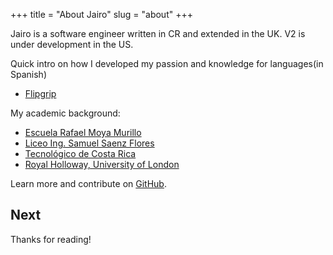 +++
title = "About Jairo"
slug = "about"
+++

Jairo is a software engineer written in CR and extended in the UK.
V2 is under development in the US.

Quick intro on how I developed my passion and knowledge for languages(in Spanish)
* [Flipgrip](https://flipgrid.com/s/Kzyyx5NyKJfRXXvN)

My academic background:

* [Escuela Rafael Moya Murillo](https://www.facebook.com/EscuelaMoya/)
* [Liceo Ing. Samuel Saenz Flores](https://www.facebook.com/liceosamuel.saenzflores/)
* [Tecnológico de Costa Rica](https://www.tec.ac.cr/)
* [Royal Holloway, University of London](https://www.royalholloway.ac.uk/)

Learn more and contribute on [GitHub](https://github.com/softwavecr).

## Next


Thanks for reading!
